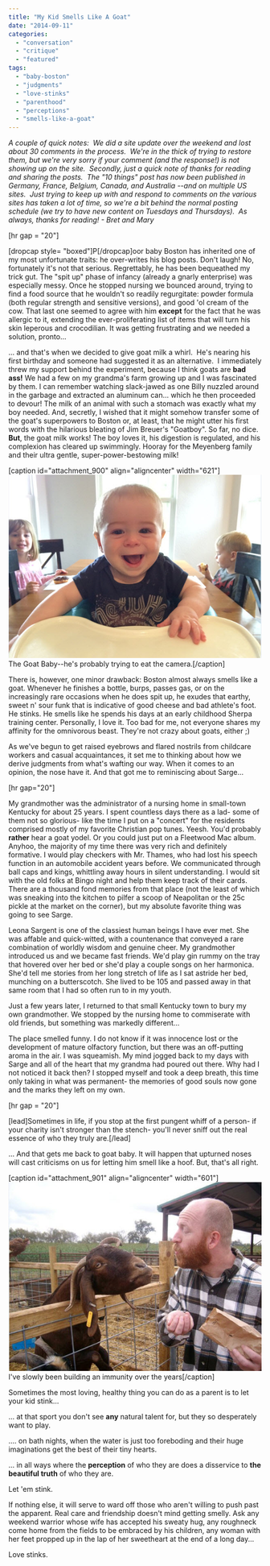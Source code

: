 ```yaml
---
title: "My Kid Smells Like A Goat"
date: "2014-09-11"
categories: 
  - "conversation"
  - "critique"
  - "featured"
tags: 
  - "baby-boston"
  - "judgments"
  - "love-stinks"
  - "parenthood"
  - "perceptions"
  - "smells-like-a-goat"
---
```


_A couple of quick notes:  We did a site update over the weekend and lost about 30 comments in the process.  We're in the thick of trying to restore them, but we're very sorry if your comment (and the response!) is not showing up on the site.  Secondly, just a quick note of thanks for reading and sharing the posts.  The "10 things" post has now been published in Germany, France, Belgium, Canada, and Australia --and on multiple US sites.  Just trying to keep up with and respond to comments on the various sites has taken a lot of time, so we're a bit behind the normal posting schedule (we try to have new content on Tuesdays and Thursdays).  As always, thanks for reading! - Bret and Mary_

\[hr gap = "20"\]

\[dropcap style= "boxed"\]P\[/dropcap\]oor baby Boston has inherited one of my most unfortunate traits: he over-writes his blog posts. Don't laugh! No, fortunately it's not that serious. Regrettably, he has been bequeathed my trick gut. The "spit up" phase of infancy (already a gnarly enterprise) was especially messy. Once he stopped nursing we bounced around, trying to find a food source that he wouldn't so readily regurgitate: powder formula (both regular strength and sensitive versions), and good 'ol cream of the cow. That last one seemed to agree with him **except** for the fact that he was allergic to it, extending the ever-proliferating list of items that will turn his skin leperous and crocodilian. It was getting frustrating and we needed a solution, pronto...

... and that's when we decided to give goat milk a whirl.  He's nearing his first birthday and someone had suggested it as an alternative.  I immediately threw my support behind the experiment, because I think goats are **bad ass!** We had a few on my grandma's farm growing up and I was fascinated by them. I can remember watching slack-jawed as one Billy nuzzled around in the garbage and extracted an aluminum can... which he then proceeded to devour! The milk of an animal with such a stomach was exactly what my boy needed. And, secretly, I wished that it might somehow transfer some of the goat's superpowers to Boston or, at least, that he might utter his first words with the hilarious bleating of Jim Breuer's "Goatboy". So far, no dice. **But**, the goat milk works! The boy loves it, his digestion is regulated, and his complexion has cleared up swimmingly. Hooray for the Meyenberg family and their ultra gentle, super-power-bestowing milk!

\[caption id="attachment\_900" align="aligncenter" width="621"\][![The Goat Baby--he's probably trying to eat the camera.](images/boston-eating.jpg)](http://www.thedadissues.com/wp-content/uploads/2014/09/boston-eating.jpg) The Goat Baby--he's probably trying to eat the camera.\[/caption\]

There is, however, one minor drawback: Boston almost always smells like a goat. Whenever he finishes a bottle, burps, passes gas, or on the increasingly rare occasions when he does spit up, he exudes that earthy, sweet n' sour funk that is indicative of good cheese and bad athlete's foot. He stinks. He smells like he spends his days at an early childhood Sherpa training center. Personally, I love it. Too bad for me, not everyone shares my affinity for the omnivorous beast. They're not crazy about goats, either ;)

As we've begun to get raised eyebrows and flared nostrils from childcare workers and casual acquaintances, it set me to thinking about how we derive judgments from what's wafting our way. When it comes to an opinion, the nose have it. And that got me to reminiscing about Sarge...

\[hr gap="20"\]

My grandmother was the administrator of a nursing home in small-town Kentucky for about 25 years. I spent countless days there as a lad- some of them not so glorious- like the time I put on a "concert" for the residents comprised mostly of my favorite Christian pop tunes. Yeesh. You'd probably **rather** hear a goat yodel. Or you could just put on a Fleetwood Mac album. Anyhoo, the majority of my time there was very rich and definitely formative. I would play checkers with Mr. Thames, who had lost his speech function in an automobile accident years before. We communicated through ball caps and kings, whittling away hours in silent understanding. I would sit with the old folks at Bingo night and help them keep track of their cards. There are a thousand fond memories from that place (not the least of which was sneaking into the kitchen to pilfer a scoop of Neapolitan or the 25c pickle at the market on the corner), but my absolute favorite thing was going to see Sarge.

Leona Sargent is one of the classiest human beings I have ever met. She was affable and quick-witted, with a countenance that conveyed a rare combination of worldly wisdom and genuine cheer. My grandmother introduced us and we became fast friends. We'd play gin rummy on the tray that hovered over her bed or she'd play a couple songs on her harmonica. She'd tell me stories from her long stretch of life as I sat astride her bed, munching on a butterscotch. She lived to be 105 and passed away in that same room that I had so often run to in my youth.

Just a few years later, I returned to that small Kentucky town to bury my own grandmother. We stopped by the nursing home to commiserate with old friends, but something was markedly different...

The place smelled funny. I do not know if it was innocence lost or the development of mature olfactory function, but there was an off-putting aroma in the air. I was squeamish. My mind jogged back to my days with Sarge and all of the heart that my grandma had poured out there. Why had I not noticed it back then? I stopped myself and took a deep breath, this time only taking in what was permanent- the memories of good souls now gone and the marks they left on my own.

\[hr gap = "20"\]

\[lead\]Sometimes in life, if you stop at the first pungent whiff of a person- if your charity isn't stronger than the stench- you'll never sniff out the real essence of who they truly are.\[/lead\]

... And that gets me back to goat baby. It will happen that upturned noses will cast criticisms on us for letting him smell like a hoof. But, that's all right.

\[caption id="attachment\_901" align="aligncenter" width="601"\][![I've slowly been building an immunity over the years](images/kissing-goat.jpg)](http://www.thedadissues.com/wp-content/uploads/2014/09/kissing-goat.jpg) I've slowly been building an immunity over the years\[/caption\]

Sometimes the most loving, healthy thing you can do as a parent is to let your kid stink...

... at that sport you don't see **any** natural talent for, but they so desperately want to play.

.... on bath nights, when the water is just too foreboding and their huge imaginations get the best of their tiny hearts.

... in all ways where the **perception** of who they are does a disservice to **the beautiful truth** of who they are.

Let 'em stink.

If nothing else, it will serve to ward off those who aren't willing to push past the apparent. Real care and friendship doesn't mind getting smelly. Ask any weekend warrior whose wife has accepted his sweaty hug, any roughneck come home from the fields to be embraced by his children, any woman with her feet propped up in the lap of her sweetheart at the end of a long day...

Love stinks.
